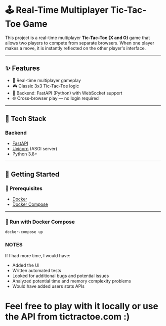 # 🕹️ Real-Time Multiplayer Tic-Tac-Toe Game

This project is a real-time multiplayer **Tic-Tac-Toe (X and O)** game that allows two players to compete from separate browsers. When one player makes a move, it is instantly reflected on the other player's interface.

---

## ✨ Features

- 🔁 Real-time multiplayer gameplay
- 🎮 Classic 3x3 Tic-Tac-Toe logic
- 🐍 Backend: FastAPI (Python) with WebSocket support
- 🌐 Cross-browser play — no login required

---

## 🧱 Tech Stack

### Backend
- [FastAPI](https://fastapi.tiangolo.com/)
- [Uvicorn](https://www.uvicorn.org/) (ASGI server)
- Python 3.8+

---

## 🚀 Getting Started

### 🔧 Prerequisites

- [Docker](https://docs.docker.com/get-docker/)
- [Docker Compose](https://docs.docker.com/compose/install/)

---

### 🐳 Run with Docker Compose

```bash
docker-compose up
```

### NOTES
If I had more time, I would have:
* Added the UI
* Written automated tests
* Looked for additional bugs and potential issues
* Analyzed potential time and memory complexity problems
* Would have added users stats APIs

# Feel free to play with it locally or use the API from tictractoe.com :)
